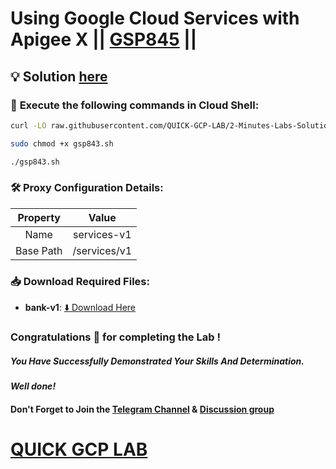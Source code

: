 # Using Google Cloud Services with Apigee X || [GSP845](https://www.cloudskillsboost.google/focuses/32172?parent=catalog) ||

## 💡 Solution [here]()

### 🚀 **Execute the following commands in Cloud Shell:**

```bash
curl -LO raw.githubusercontent.com/QUICK-GCP-LAB/2-Minutes-Labs-Solutions/refs/heads/main/Publishing%20APIs%20with%20Apigee%20X/gsp843.sh

sudo chmod +x gsp843.sh

./gsp843.sh
```

### 🛠️ **Proxy Configuration Details:**  

| **Property**   | **Value**     |  
| :------------: | :------------: |  
| Name           | services-v1    |  
| Base Path      | /services/v1   |

### 📥 **Download Required Files:**  

- **bank-v1**: [⬇️ Download Here](https://drive.google.com/uc?export=download&id=1gc2HySP1Mudz-HeYynDohhZlQFWEOzIv)

### Congratulations 🎉 for completing the Lab !

##### *You Have Successfully Demonstrated Your Skills And Determination.*

#### *Well done!*

#### Don't Forget to Join the [Telegram Channel](https://t.me/quickgcplab) & [Discussion group](https://t.me/quickgcplabchats)

# [QUICK GCP LAB](https://www.youtube.com/@quickgcplab)